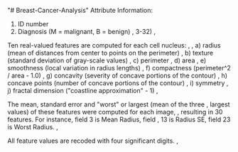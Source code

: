 "# Breast-Cancer-Analysis" 
Attribute Information:

1) ID number 
2) Diagnosis (M = malignant, B = benign)  ,
3-32)  ,

Ten real-valued features are computed for each cell nucleus:  ,
  ,
a) radius (mean of distances from center to points on the perimeter)  ,
b) texture (standard deviation of gray-scale values)  ,
c) perimeter  ,
d) area  ,
e) smoothness (local variation in radius lengths)  ,
f) compactness (perimeter^2 / area - 1.0)  ,
g) concavity (severity of concave portions of the contour)  ,
h) concave points (number of concave portions of the contour)  ,
i) symmetry  ,
j) fractal dimension ("coastline approximation" - 1)  ,

The mean, standard error and "worst" or largest (mean of the three  ,
largest values) of these features were computed for each image,  ,
resulting in 30 features. For instance, field 3 is Mean Radius, field  ,
13 is Radius SE, field 23 is Worst Radius. ,

All feature values are recoded with four significant digits. ,
